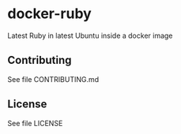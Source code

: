 # docker-ruby
Latest Ruby in latest Ubuntu inside a docker image

## Contributing
See file CONTRIBUTING.md

## License
See file LICENSE
